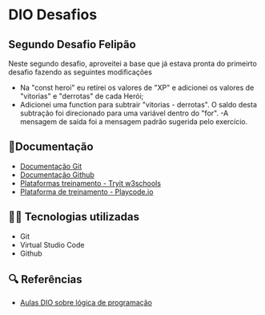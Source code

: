 # DIO Desafios
## Segundo Desafio Felipão

Neste segundo desafio, aproveitei a base que já estava pronta do primeirto desafio fazendo as seguintes modificações
- Na "const heroi" eu retirei os valores de "XP" e adicionei os valores de "vitorias" e "derrotas" de cada Herói;
- Adicionei uma function para subtrair "vitorias - derrotas". O saldo desta subtração foi direcionado para uma variável dentro do "for".
-A mensagem de saída foi a mensagem padrão sugerida pelo exercício.

## 📃Documentação
- [Documentação Git](https://git-scm.com/doc)
- [Documentação Github](https://docs.github.com/)
- [Plataformas treinamento - Tryit w3schools](https://www.w3schools.com/tryit/trycompiler.asp?filename=demo_nodejs)
- [Plataforma de treinamento - Playcode.io](https://playcode.io/javascript)

## 👨‍💻 Tecnologias utilizadas
- Git 
- Virtual Studio Code
- Github


## 🔍 Referências
- [Aulas DIO sobre lógica de programação](https://web.dio.me/course/funcoes-com-parametros/learning/bc88605b-edca-4876-bf13-887fd7d2359a?back=/track/gft-start-logica-de-programacao&tab=undefined&moduleId=undefined)
